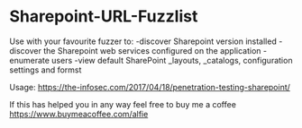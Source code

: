 # Sharepoint-URL-Fuzzlist

Use with your favourite fuzzer to:
-discover Sharepoint version installed
-discover the Sharepoint web services configured on the application
-enumerate users
-view default SharePoint _layouts, _catalogs, configuration settings and formst


Usage:
https://the-infosec.com/2017/04/18/penetration-testing-sharepoint/

If this has helped you in any way feel free to buy me a coffee https://www.buymeacoffee.com/alfie
